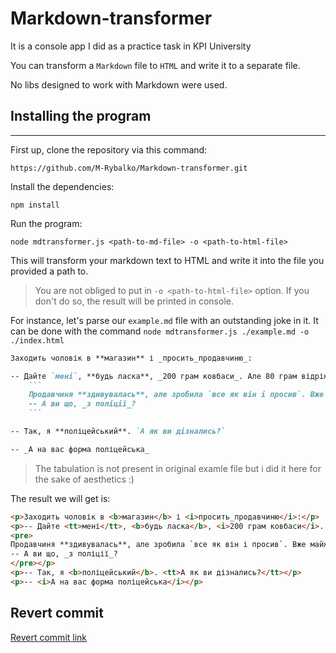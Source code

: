 # Markdown-transformer

It is a console app I did as a practice task in KPI University

You can transform a `Markdown` file to `HTML` and write it to a separate file.

No libs designed to work with Markdown were used.

## Installing the program
***

First up, clone the repository via this command:

    https://github.com/M-Rybalko/Markdown-transformer.git

Install the dependencies:

    npm install

Run the program:

    node mdtransformer.js <path-to-md-file> -o <path-to-html-file>

This will transform your markdown text to HTML and write it into the file you provided a path to.
> You are not obliged to put in `-o <path-to-html-file>` option. If you don't do so, the result will be printed in console.

For instance, let's parse our `example.md` file with an outstanding joke in it. It can be done with the command `node mdtransformer.js ./example.md -o ./index.html`
```md
Заходить чоловік в **магазин** і _просить_продавчиню_:

-- Дайте `мені`, **будь ласка**, _200 грам ковбаси_. Але 80 грам відріжте з **одного кінця**, а 120 - з _іншого_
    ```
    Продавчиня **здивувалась**, але зробила `все як він і просив`. Вже майже чоловік вийшов, як вона питає:
    -- А ви що, _з поліції_?
    ```

-- Так, я **поліцейський**. `А як ви дізнались?`

-- _А на вас форма поліцейська_
```
> The tabulation is not present in original examle file but i did it here for the sake of aesthetics :)

The result we will get is:

```html
<p>Заходить чоловік в <b>магазин</b> і <i>просить_продавчиню</i>:</p>
<p>-- Дайте <tt>мені</tt>, <b>будь ласка</b>, <i>200 грам ковбаси</i>. Але 80 грам відріжте з <b>одного кінця</b>, а 120 - з <i>іншого</i>
<pre>
Продавчиня **здивувалась**, але зробила `все як він і просив`. Вже майже чоловік вийшов, як вона питає:
-- А ви що, _з поліції_?
</pre></p>
<p>-- Так, я <b>поліцейський</b>. <tt>А як ви дізнались?</tt></p>
<p>-- <i>А на вас форма поліцейська</i></p>
```

## Revert commit

[Revert commit link]([https://link-url-here.org](https://github.com/M-Rybalko/Markdown-transformer/commit/3667adadc58254f946613d69cb063f877d79b5c2)https://github.com/M-Rybalko/Markdown-transformer/commit/3667adadc58254f946613d69cb063f877d79b5c2)
